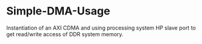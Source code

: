 # Simple-DMA-Usage
Instantiation of an AXI CDMA and using processing system HP slave port to get read/write access of DDR system memory.
